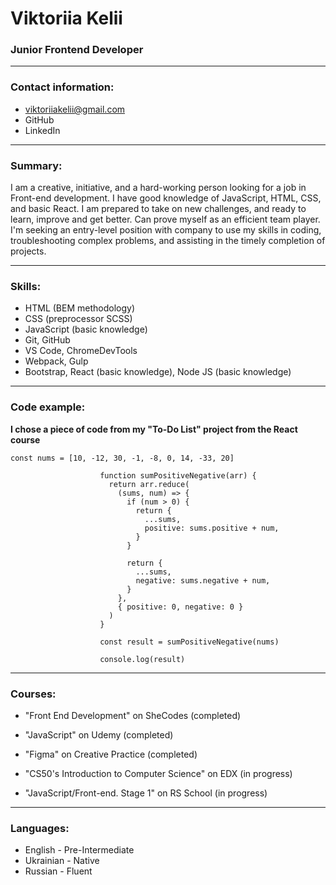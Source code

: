 


Viktoriia Kelii
===============

### Junior Frontend Developer

* * *

### Contact information:

* viktoriiakelii@gmail.com 
* GitHub
* LinkedIn


* * *

### Summary:

I am a creative, initiative, and a hard-working person looking for a job in Front-end development. I have good knowledge of JavaScript, HTML, CSS, and basic React. I am prepared to take on new challenges, and ready to learn, improve and get better. Can prove myself as an efficient team player. I'm seeking an entry-level position with company to use my skills in coding, troubleshooting complex problems, and assisting in the timely completion of projects.

* * *

### Skills:

*   HTML (BEM methodology)
*   CSS (preprocessor SCSS)
*   JavaScript (basic knowledge)
*   Git, GitHub
*   VS Code, ChromeDevTools
*   Webpack, Gulp
*   Bootstrap, React (basic knowledge), Node JS (basic knowledge)

* * *

### Code example:

**I chose a piece of code from my "To-Do List" project from the React course** 

    const nums = [10, -12, 30, -1, -8, 0, 14, -33, 20]

                        function sumPositiveNegative(arr) {
                          return arr.reduce(
                            (sums, num) => {
                              if (num > 0) {
                                return {
                                  ...sums,
                                  positive: sums.positive + num,
                                }
                              }
                        
                              return {
                                ...sums,
                                negative: sums.negative + num,
                              }
                            },
                            { positive: 0, negative: 0 }
                          )
                        }
                        
                        const result = sumPositiveNegative(nums)
                        
                        console.log(result)
    

* * *

### Courses:

*   "Front End Development" on SheCodes (completed)  

*   "JavaScript" on Udemy (completed)

*   "Figma" on Creative Practice (completed)

*   "CS50's Introduction to Computer Science" on EDX (in progress)

*   "JavaScript/Front-end. Stage 1" on RS School (in progress)

* * *

### Languages:

*   English - Pre-Intermediate
*   Ukrainian - Native
*   Russian - Fluent